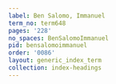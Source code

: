 ```yaml
---
label: Ben Salomo, Immanuel
term_no: term648
pages: '228'
no_spaces: BenSalomoImmanuel
pid: bensalomoimmanuel
order: '0086'
layout: generic_index_term
collection: index-headings
---
```

